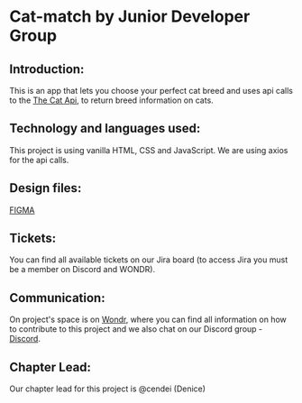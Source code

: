 # Cat-match by Junior Developer Group

## Introduction:
This is an app that lets you choose your perfect cat breed and uses api calls to the [The Cat Api](https://thecatapi.com/), to return breed information on cats.

## Technology and languages used:
This project is using vanilla HTML, CSS and JavaScript. We are using axios for the api calls.

## Design files:
[FIGMA](https://www.figma.com/file/rQnDC9KhcN3zOqyBB1d2RW/catmatch-landing-option)

## Tickets:
You can find all available tickets on our Jira board (to access Jira you must be a member on Discord and WONDR).

## Communication:
On project's space is on [Wondr](https://mywondr.co/profile/view/cdd60d10-7ac3-11eb-b163-1fd52740df0d/?invite=1), where you can find all information on how to contribute to this project  and we also chat on our Discord group - [Discord](https://discord.com/invite/HgFaYYADRC).

## Chapter Lead:
Our chapter lead for this project is @cendei (Denice)
